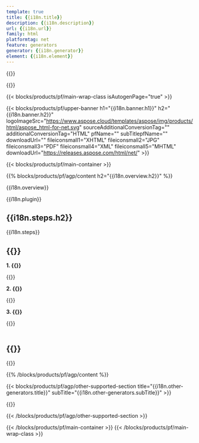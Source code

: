 ```yaml
---
template: true
title: {{i18n.title}}
description: {{i18n.description}}
url: {{i18n.url}}
family: html
platformtag: net
feature: generators
generator: {{i18n.generator}}
element: {{i18n.element}}
---
```


{{<meta path="/{{lang}}/meta/generator/default.md" section="faq">}}

{{<meta path="/{{lang}}/meta/generator/default.md" section="{{env.howto}}">}}

{{< blocks/products/pf/main-wrap-class isAutogenPage="true" >}}

{{< blocks/products/pf/upper-banner h1="{{i18n.banner.h1}}" h2="{{i18n.banner.h2}}"  logoImageSrc="https://www.aspose.cloud/templates/aspose/img/products/html/aspose_html-for-net.svg" sourceAdditionalConversionTag="" additionalConversionTag="HTML" pfName="" subTitlepfName="" downloadUrl="" fileiconsmall1="XHTML" fileiconsmall2="JPG" fileiconsmall3="PDF" fileiconsmall4="XML" fileiconsmall5="MHTML" downloadUrl="https://releases.aspose.com/html/net/" >}}

{{< blocks/products/pf/main-container >}}

{{% blocks/products/pf/agp/content h2="{{i18n.overview.h2}}" %}}

{{i18n.overview}}
<br>

{{i18n.plugin}}
<br>

<h2>{{i18n.steps.h2}}</h2>

{{i18n.steps}}<br>

<h2>{{<import path="/{{lang}}/partials/_faq.md" section="faq-generatos.h2">}}</h2>

<b>1. {{<import path="/{{lang}}/partials/_faq.md" section="faq-generatos.Q1">}}</b>

{{<import path="/{{lang}}/partials/_faq.md" section="faq-generatos.A1">}}

<b>2. {{<import path="/{{lang}}/partials/_faq.md" section="faq-generatos.Q2">}}</b>

{{<import path="/{{lang}}/partials/_faq.md" section="faq-generatos.A2">}}

<b>3. {{<import path="/{{lang}}/partials/_faq.md" section="faq-generatos.Q3">}}</b>

{{<import path="/{{lang}}/partials/_faq.md" section="faq-generatos.A3">}}
<br><br>

<h2>{{<import path="/{{lang}}/partials/_install.md" section="net.h2">}}</h2>

{{<import path="/{{lang}}/partials/_install.md" section="{{i18n.platformtag}}">}}

{{% /blocks/products/pf/agp/content %}}

{{< blocks/products/pf/agp/other-supported-section title="{{i18n.other-generators.title}}" subTitle="{{i18n.other-generators.subTitle}}" >}}

{{<import path="/{{lang}}/partials/_othersupported.md" section="generators">}}

{{< /blocks/products/pf/agp/other-supported-section >}}


{{< /blocks/products/pf/main-container >}}
{{< /blocks/products/pf/main-wrap-class >}}